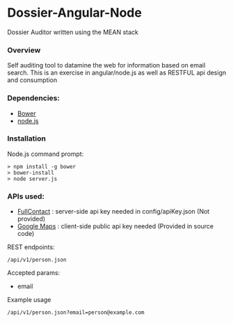 # Dossier-Angular-Node
Dossier Auditor written using the MEAN stack 

### Overview
Self auditing tool to datamine the web for information based on email search.  This is an exercise in angular/node.js as well as RESTFUL api design and consumption

### Dependencies:

* [Bower](http://bower.io/)
* [node.js](https://nodejs.org/)


### Installation

Node.js command prompt:
``` 
> npm install -g bower
> bower-install
> node server.js
````

### APIs used:
* [FullContact](https://www.fullcontact.com/) : server-side api key needed in config/apiKey.json (Not provided)
* [Google Maps](https://developers.google.com/maps/) : client-side public api key needed (Provided in source code)

REST endpoints:
```
/api/v1/person.json
```
Accepted params:
* email

Example usage
```
/api/v1/person.json?email=person@example.com
```